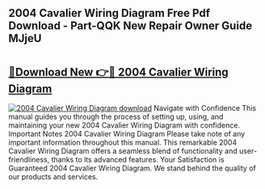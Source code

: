 ## 2004 Cavalier Wiring Diagram Free Pdf Download - Part-QQK New Repair Owner Guide MJjeU

# <h2><a href="http://dfmo9co.blite.top/?on=2004+Cavalier+Wiring+Diagram">🔗Download New 👉🔴 2004 Cavalier Wiring Diagram</a></h2>

[![2004 Cavalier Wiring Diagram download](https://i.imgur.com/lujVjoI.png)](http://dfmo9co.blite.top/?on=2004+Cavalier+Wiring+Diagram)
Navigate with Confidence This manual guides you through the process of setting up, using, and maintaining your new 2004 Cavalier Wiring Diagram with confidence. Important Notes 2004 Cavalier Wiring Diagram Please take note of any important information throughout this manual. This remarkable 2004 Cavalier Wiring Diagram offers a seamless blend of functionality and user-friendliness, thanks to its advanced features. Your Satisfaction is Guaranteed 2004 Cavalier Wiring Diagram. We stand behind the quality of our products and services.
